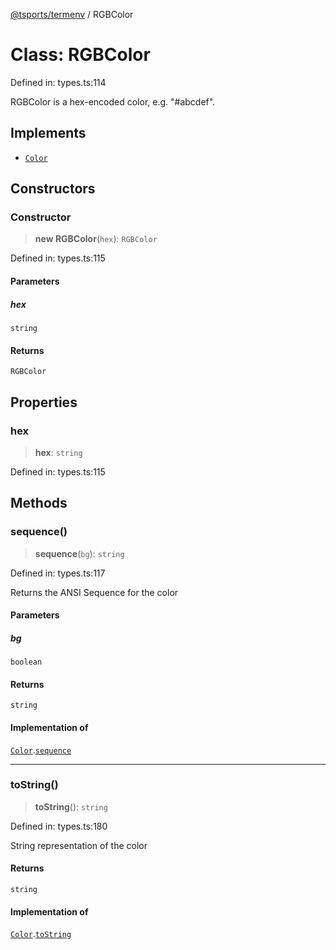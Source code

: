 [@tsports/termenv](../index.md) / RGBColor

# Class: RGBColor

Defined in: types.ts:114

RGBColor is a hex-encoded color, e.g. "#abcdef".

## Implements

- [`Color`](../interfaces/Color.md)

## Constructors

### Constructor

> **new RGBColor**(`hex`): `RGBColor`

Defined in: types.ts:115

#### Parameters

##### hex

`string`

#### Returns

`RGBColor`

## Properties

### hex

> **hex**: `string`

Defined in: types.ts:115

## Methods

### sequence()

> **sequence**(`bg`): `string`

Defined in: types.ts:117

Returns the ANSI Sequence for the color

#### Parameters

##### bg

`boolean`

#### Returns

`string`

#### Implementation of

[`Color`](../interfaces/Color.md).[`sequence`](../interfaces/Color.md#sequence)

---

### toString()

> **toString**(): `string`

Defined in: types.ts:180

String representation of the color

#### Returns

`string`

#### Implementation of

[`Color`](../interfaces/Color.md).[`toString`](../interfaces/Color.md#tostring)
